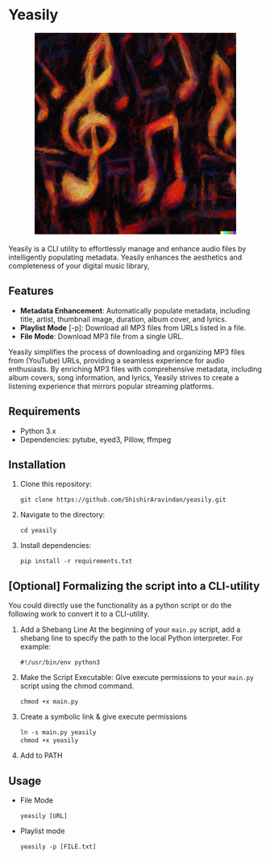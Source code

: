 # Yeasily
<div style="text-align:center;">
    <img src="images/cover.png" alt="cover image" width="400" height="400">
</div>
    <br>
Yeasily is a CLI utility to effortlessly manage and enhance audio files by intelligently populating metadata. Yeasily enhances the aesthetics and completeness of your digital music library, 

## Features
- **Metadata Enhancement**: Automatically populate metadata, including title, artist, thumbnail image, duration, album cover, and lyrics.
- **Playlist Mode** [-p]: Download all MP3 files from URLs listed in a file.
- **File Mode**: Download MP3 file from a single URL.

Yeasily simplifies the process of downloading and organizing MP3 files from (YouTube) URLs, providing a seamless experience for audio enthusiasts. By enriching MP3 files with comprehensive metadata, including album covers, song information, and lyrics, Yeasily strives to create a listening experience that mirrors popular streaming platforms.

## Requirements
- Python 3.x
- Dependencies: pytube, eyed3, Pillow, ffmpeg

## Installation
1. Clone this repository:
    ```
    git clone https://github.com/ShishirAravindan/yeasily.git
    ```
2. Navigate to the directory:
    ```
    cd yeasily
    ```
3. Install dependencies:
    ```
    pip install -r requirements.txt
    ```
## [Optional] Formalizing the script into a CLI-utility
You could directly use the functionality as a python script or do the following work to convert it to a CLI-utility.
1. Add a Shebang Line
    At the beginning of your `main.py` script, add a shebang line to specify the path to the local Python interpreter. For example:
    ```
    #!/usr/bin/env python3
    ```
2. Make the Script Executable:
    Give execute permissions to your `main.py` script using the chmod command.
    ```
    chmod +x main.py
    ```
3. Create a symbolic link & give execute permissions
    ```
    ln -s main.py yeasily
    chmod +x yeasily
    ```
4. Add to PATH

## Usage
- File Mode
    ```
    yeasily [URL]
    ```
- Playlist mode
    ```
    yeasily -p [FILE.txt]
    ```